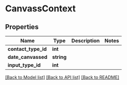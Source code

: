 # CanvassContext

## Properties
Name | Type | Description | Notes
------------ | ------------- | ------------- | -------------
**contact_type_id** | **int** |  | 
**date_canvassed** | **string** |  | 
**input_type_id** | **int** |  | 

[[Back to Model list]](../README.md#documentation-for-models) [[Back to API list]](../README.md#documentation-for-api-endpoints) [[Back to README]](../README.md)


